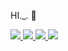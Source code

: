 HI._. 👋
<!-- Verilog Badge -->
<a href="https://github.com/migrell?tab=repositories&q=verilog" target="_blank">
  <img src="https://img.shields.io/badge/VERILOG-FADADD?style=for-the-badge" />
</a>

<!-- Python Badge -->
<a href="https://github.com/migrell?tab=repositories&q=python" target="_blank">
  <img src="https://img.shields.io/badge/PYTHON-B5EAD7?style=for-the-badge" />
</a>

<!-- C Badge -->
<a href="https://github.com/migrell?tab=repositories&q=c" target="_blank">
  <img src="https://img.shields.io/badge/C-C7CEEA?style=for-the-badge" />
</a>

<!-- SystemVerilog Badge -->
<a href="https://github.com/migrell?tab=repositories&q=cpp" target="_blank">
  <img src="https://img.shields.io/badge/C++-E2F0CB?style=for-the-badge" />
</a>

















